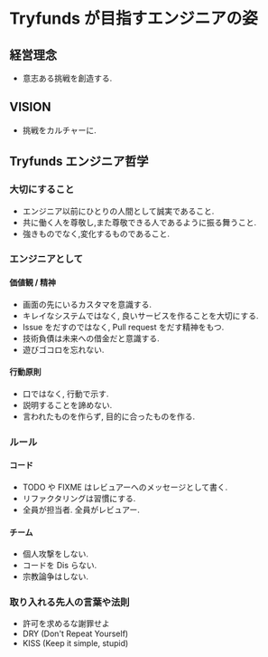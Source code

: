 # Tryfunds が目指すエンジニアの姿

## 経営理念

* 意志ある挑戦を創造する.

## VISION

* 挑戦をカルチャーに.

## Tryfunds エンジニア哲学

### 大切にすること

* エンジニア以前にひとりの人間として誠実であること.
* 共に働く人を尊敬し,また尊敬できる人であるように振る舞うこと.
* 強きものでなく,変化するものであること.

### エンジニアとして

#### 価値観 / 精神

* 画面の先にいるカスタマを意識する.
* キレイなシステムではなく, 良いサービスを作ることを大切にする.
* Issue をだすのではなく, Pull request をだす精神をもつ.
* 技術負債は未来への借金だと意識する.
* 遊びゴコロを忘れない.

#### 行動原則

* 口ではなく, 行動で示す.
* 説明することを諦めない.
* 言われたものを作らず, 目的に合ったものを作る.

### ルール

#### コード

* TODO や FIXME はレビュアーへのメッセージとして書く.
* リファクタリングは習慣にする.
* 全員が担当者. 全員がレビュアー.

#### チーム

* 個人攻撃をしない.
* コードを Dis らない.
* 宗教論争はしない.

### 取り入れる先人の言葉や法則

* 許可を求めるな謝罪せよ
* DRY (Don't Repeat Yourself)
* KISS (Keep it simple, stupid)

